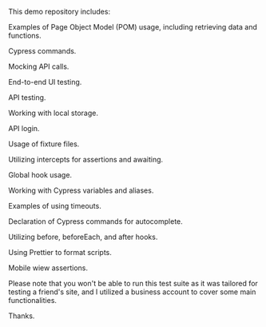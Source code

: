 This demo repository includes:

Examples of Page Object Model (POM) usage, including retrieving data and functions.

Cypress commands.

Mocking API calls.

End-to-end UI testing.

API testing.

Working with local storage.

API login.

Usage of fixture files.

Utilizing intercepts for assertions and awaiting.

Global hook usage.

Working with Cypress variables and aliases.

Examples of using timeouts.

Declaration of Cypress commands for autocomplete.

Utilizing before, beforeEach, and after hooks.

Using Prettier to format scripts.

Mobile wiew assertions.



Please note that you won't be able to run this test suite as it was tailored for testing a friend's site, and I utilized a business account to cover some main functionalities.

Thanks.
 

